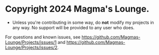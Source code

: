 # Copyright 2024 Magma's Lounge.

- Unless you're contributing in some way, do **not** modify my projects in any way. No support will be provided to any user who does.

For questions and known issues, see https://github.com/Magmas-Lounge/Projects/issues/1 and https://github.com/Magmas-Lounge/Projects/issues/2.
